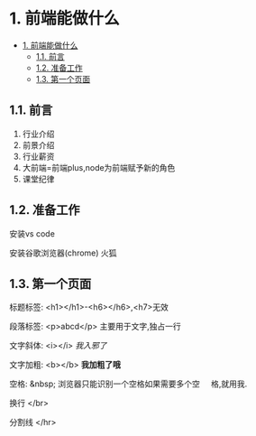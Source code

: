 # 1. 前端能做什么
<!-- TOC -->

- [1. 前端能做什么](#1-前端能做什么)
  - [1.1. 前言](#11-前言)
  - [1.2. 准备工作](#12-准备工作)
  - [1.3. 第一个页面](#13-第一个页面)

<!-- /TOC -->
## 1.1. 前言

1. 行业介绍
2. 前景介绍
3. 行业薪资
4. 大前端=前端plus,node为前端赋予新的角色
5. 课堂纪律

## 1.2. 准备工作

安装vs code

安装谷歌浏览器(chrome) 火狐

## 1.3. 第一个页面

标题标签: \<h1>\</h1>-\<h6>\</h6>,\<h7>无效

段落标签: \<p>abcd\</p> 主要用于文字,独占一行

文字斜体: \<i>\</i> <i>我入邪了</i>

文字加粗: \<b>\</b> <b>我加粗了哦</b>

空格: \&nbsp; 浏览器只能识别一个空格如果需要多个空&nbsp;&nbsp;&nbsp;&nbsp;&nbsp;格,就用我.

换行 \</br>

分割线 \</hr>